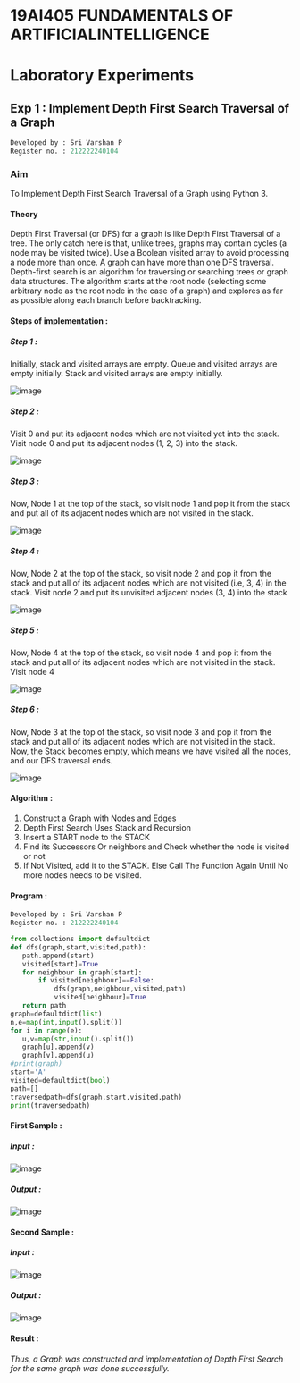 # 19AI405 FUNDAMENTALS OF ARTIFICIALINTELLIGENCE 
# Laboratory Experiments

## Exp 1 : Implement Depth First Search Traversal of a Graph

```py
Developed by : Sri Varshan P
Register no. : 212222240104
```

### Aim

To Implement Depth First Search Traversal of a Graph using Python 3.

#### Theory

Depth First Traversal (or DFS) for a graph is like Depth First Traversal of a tree. The only catch here is that, unlike trees, graphs may contain cycles (a node may be visited twice). Use a Boolean visited array to avoid processing a node more than once. A graph can have more than one DFS traversal. Depth-first search is an algorithm for traversing or searching trees or graph data structures. The algorithm starts at the root node (selecting some arbitrary node as the root node in the case of a graph) and explores as far as possible along each branch before backtracking.

#### Steps of implementation :

##### Step 1 :

Initially, stack and visited arrays are empty.
Queue and visited arrays are empty initially. Stack and visited arrays are empty initially.

![image](https://github.com/PSriVarshan/19AI405FUNDAMENTALSOFARTIFICIALINTELLIGENCE/assets/114944059/7ae1fe52-7cf7-452b-8439-4f2b7bf67b74)

##### Step 2 :
Visit 0 and put its adjacent nodes which are not visited yet into the stack.
Visit node 0 and put its adjacent nodes (1, 2, 3) into the stack.

![image](https://github.com/PSriVarshan/19AI405FUNDAMENTALSOFARTIFICIALINTELLIGENCE/assets/114944059/82e90863-9ea1-44cb-96e8-95129a313782)

##### Step 3 :
Now, Node 1 at the top of the stack, so visit node 1 and pop it from the stack and put all of its adjacent nodes which are not visited in the stack.

![image](https://github.com/PSriVarshan/19AI405FUNDAMENTALSOFARTIFICIALINTELLIGENCE/assets/114944059/0e15eb91-e0a7-40d9-9bc5-f0b95753cb86)

##### Step 4 :
Now, Node 2 at the top of the stack, so visit node 2 and pop it from the stack and put all of its adjacent nodes which are not visited (i.e, 3, 4) in the stack.
Visit node 2 and put its unvisited adjacent nodes (3, 4) into the stack

![image](https://github.com/PSriVarshan/19AI405FUNDAMENTALSOFARTIFICIALINTELLIGENCE/assets/114944059/9a4c3cde-89cf-4b37-9385-9968dd033e4b)

##### Step 5 :
Now, Node 4 at the top of the stack, so visit node 4 and pop it from the stack and put all of its adjacent nodes which are not visited in the stack.
Visit node 4

![image](https://github.com/PSriVarshan/19AI405FUNDAMENTALSOFARTIFICIALINTELLIGENCE/assets/114944059/55bf07c4-e04c-4ecf-bcb4-474a65abd2f3)

##### Step 6 :
 Now, Node 3 at the top of the stack, so visit node 3 and pop it from the stack and put all of its adjacent nodes which are not visited in the stack.
 Now, the Stack becomes empty, which means we have visited all the nodes, and our DFS traversal ends.

 ![image](https://github.com/PSriVarshan/19AI405FUNDAMENTALSOFARTIFICIALINTELLIGENCE/assets/114944059/0838aa06-b2ed-4ba5-9440-ea73f1106cbc)

#### Algorithm :
1. Construct a Graph with Nodes and Edges
2. Depth First Search Uses Stack and Recursion
3. Insert a START node to the STACK
4. Find its Successors Or neighbors and Check whether the node is visited or not
5. If Not Visited, add it to the STACK. Else Call The Function Again Until No more nodes needs to be visited.

#### Program :
```py
Developed by : Sri Varshan P
Register no. : 212222240104

from collections import defaultdict
def dfs(graph,start,visited,path):
   path.append(start)
   visited[start]=True
   for neighbour in graph[start]:
       if visited[neighbour]==False:
           dfs(graph,neighbour,visited,path)
           visited[neighbour]=True
   return path
graph=defaultdict(list)
n,e=map(int,input().split())
for i in range(e):
   u,v=map(str,input().split())
   graph[u].append(v)
   graph[v].append(u)
#print(graph)
start='A'
visited=defaultdict(bool)
path=[]
traversedpath=dfs(graph,start,visited,path)
print(traversedpath)
```
#### First Sample :
##### Input :

![image](https://github.com/PSriVarshan/19AI405FUNDAMENTALSOFARTIFICIALINTELLIGENCE/assets/114944059/c31ddf74-c0b2-4de9-86d2-b97e54031b24)

##### Output :

![image](https://github.com/PSriVarshan/19AI405FUNDAMENTALSOFARTIFICIALINTELLIGENCE/assets/114944059/a0a8f903-739a-4081-8827-bb9b6438d658)

#### Second Sample :
##### Input :

![image](https://github.com/PSriVarshan/19AI405FUNDAMENTALSOFARTIFICIALINTELLIGENCE/assets/114944059/4d9af44e-52f7-41b6-954a-fa3d675d6c2c)

##### Output :

![image](https://github.com/PSriVarshan/19AI405FUNDAMENTALSOFARTIFICIALINTELLIGENCE/assets/114944059/ba25ef9f-3f67-4593-ab91-1826816d6a3f)

#### Result :

###### Thus, a Graph was constructed and implementation of Depth First Search for the same graph was done successfully.
